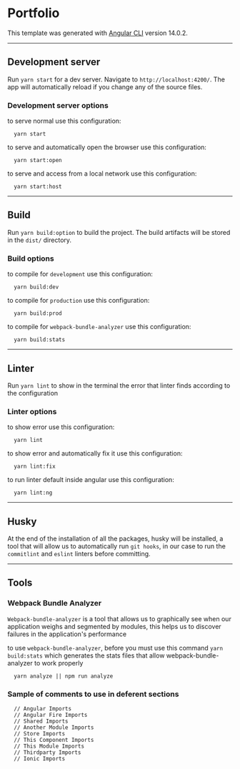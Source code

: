 # Portfolio

This template was generated with [Angular CLI](https://github.com/angular/angular-cli) version 14.0.2.

---

## Development server

Run `yarn start` for a dev server. Navigate to `http://localhost:4200/`. The app will automatically reload if you change any of the source files.

### Development server options

to serve normal use this configuration:

```
  yarn start
```

to serve and automatically open the browser use this configuration:

```
  yarn start:open
```

to serve and access from a local network use this configuration:

```
  yarn start:host
```

<!-- ## Code scaffolding

Run `ng generate component component-name` to generate a new component. You can also use `ng generate directive|pipe|service|class|guard|interface|enum|module`. -->

---

## Build

Run `yarn build:option` to build the project. The build artifacts will be stored in the `dist/` directory.

### Build options

to compile for `development` use this configuration:

```
  yarn build:dev
```

to compile for `production` use this configuration:

```
  yarn build:prod
```

to compile for `webpack-bundle-analyzer` use this configuration:

```
  yarn build:stats
```

---

## Linter

Run `yarn lint` to show in the terminal the error that linter finds according to the configuration

### Linter options

to show error use this configuration:

```
  yarn lint
```

to show error and automatically fix it use this configuration:

```
  yarn lint:fix
```

to run linter default inside angular use this configuration:

```
  yarn lint:ng
```

---

## Husky

At the end of the installation of all the packages, husky will be installed, a tool that will allow us to automatically run `git hooks`, in our case to run the `commitlint` and `eslint` linters before committing.

---

## Tools

### Webpack Bundle Analyzer

`Webpack-bundle-analyzer` is a tool that allows us to graphically see when our application weighs and segmented by modules, this helps us to discover failures in the application's performance

to use `webpack-bundle-analyzer`, before you must use this command `yarn build:stats` which generates the stats files that allow webpack-bundle-analyzer to work properly

```
  yarn analyze || npm run analyze
```

### Sample of comments to use in deferent sections

```
  // Angular Imports
  // Angular Fire Imports
  // Shared Imports
  // Another Module Imports
  // Store Imports
  // This Component Imports
  // This Module Imports
  // Thirdparty Imports
  // Ionic Imports
```

<!-- ## Running unit tests

Run `ng test` to execute the unit tests via [Karma](https://karma-runner.github.io). -->

<!-- ## Running end-to-end tests

Run `ng e2e` to execute the end-to-end tests via a platform of your choice. To use this command, you need to first add a package that implements end-to-end testing capabilities. -->
